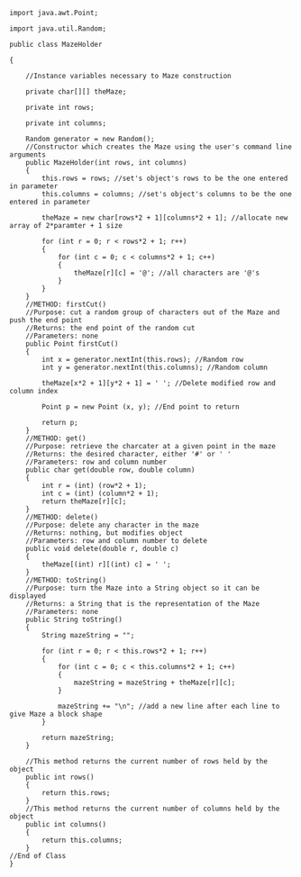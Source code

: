	import java.awt.Point;
	
	import java.util.Random;

	public class MazeHolder

	{
	
		//Instance variables necessary to Maze construction

		private char[][] theMaze;

		private int rows;

		private int columns;

		Random generator = new Random();
		//Constructor which creates the Maze using the user's command line arguments
		public MazeHolder(int rows, int columns)
		{
			this.rows = rows; //set's object's rows to be the one entered in parameter
			this.columns = columns; //set's object's columns to be the one entered in parameter

			theMaze = new char[rows*2 + 1][columns*2 + 1]; //allocate new array of 2*paramter + 1 size

			for (int r = 0; r < rows*2 + 1; r++)
			{
				for (int c = 0; c < columns*2 + 1; c++)
				{
					theMaze[r][c] = '@'; //all characters are '@'s
				}
			}
		}
		//METHOD: firstCut()
		//Purpose: cut a random group of characters out of the Maze and push the end point
		//Returns: the end point of the random cut
		//Parameters: none
		public Point firstCut()
		{
			int x = generator.nextInt(this.rows); //Random row
			int y = generator.nextInt(this.columns); //Random column

			theMaze[x*2 + 1][y*2 + 1] = ' '; //Delete modified row and column index

			Point p = new Point (x, y); //End point to return

			return p;
		}
		//METHOD: get()
		//Purpose: retrieve the charcater at a given point in the maze
		//Returns: the desired character, either '#' or ' '
		//Parameters: row and column number
		public char get(double row, double column)
		{
			int r = (int) (row*2 + 1); 
			int c = (int) (column*2 + 1); 
			return theMaze[r][c];
		}
		//METHOD: delete()
		//Purpose: delete any character in the maze
		//Returns: nothing, but modifies object
		//Parameters: row and column number to delete
		public void delete(double r, double c)
		{
			theMaze[(int) r][(int) c] = ' ';
		}
		//METHOD: toString()
		//Purpose: turn the Maze into a String object so it can be displayed
		//Returns: a String that is the representation of the Maze
		//Parameters: none
		public String toString()
		{
			String mazeString = "";

			for (int r = 0; r < this.rows*2 + 1; r++)
			{
				for (int c = 0; c < this.columns*2 + 1; c++)
				{
					mazeString = mazeString + theMaze[r][c];
				}

				mazeString += "\n"; //add a new line after each line to give Maze a block shape
			}

			return mazeString;
		}

		//This method returns the current number of rows held by the object
		public int rows()
		{
			return this.rows;
		}
		//This method returns the current number of columns held by the object
		public int columns()
		{
			return this.columns;
		}
	//End of Class	
	}
